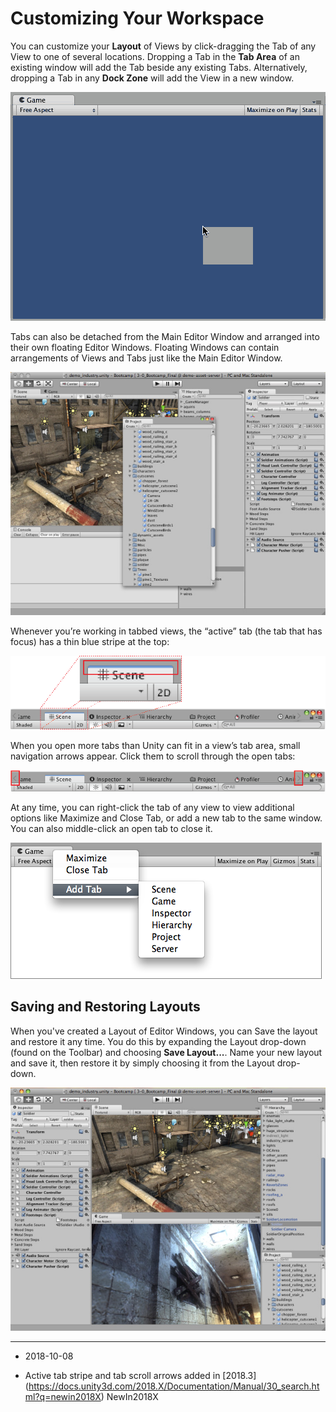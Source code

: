 # Customizing Your Workspace



You can customize your __Layout__ of Views by click-dragging the Tab of any View to one of several locations. Dropping a Tab in the __Tab Area__ of an existing window will add the Tab beside any existing Tabs. Alternatively, dropping a Tab in any __Dock Zone__ will add the View in a new window.


![Views can be docked to the sides or bottom of any existing window](../uploads/Main/DockZones.gif) 

Tabs can also be detached from the Main Editor Window and arranged into their own floating Editor Windows. Floating Windows can contain arrangements of Views and Tabs just like the Main Editor Window.


![Floating Editor Windows are the same as the Main Editor Window, except there is no Toolbar](../uploads/Main/FloatingWindows.jpg) 

Whenever you’re working in tabbed views, the “active” tab (the tab that has focus) has a thin blue stripe at the top:

![](../uploads/Main/TabHighlight.png)

When you open more tabs than Unity can fit in a view’s tab area, small navigation arrows appear. Click them to scroll through the open tabs:

![](../uploads/Main/TabScrollButtons.png)

At any time, you can right-click the tab of any view to view additional options like Maximize and Close Tab, or add a new tab to the same window. You can also middle-click an open tab to close it.


![](../uploads/Main/Editor-tabcontext.png)


## Saving and Restoring Layouts

When you've created a Layout of Editor Windows, you can Save the layout and restore it any time. You do this by expanding the Layout drop-down (found on the Toolbar) and choosing __Save Layout...__. Name your new layout and save it, then restore it by simply choosing it from the Layout drop-down.


![A completely custom Layout](../uploads/Main/FunkyView.jpg) 

----

* <span class="page-edit">2018-10-08 <!-- include IncludeTextAmendPageSomeEdit --></span>

* <span class="page-history">Active tab stripe and tab scroll arrows added in [2018.3] (https://docs.unity3d.com/2018.X/Documentation/Manual/30_search.html?q=newin2018X) <span class="search-words">NewIn2018X</span></span>
